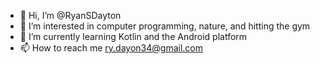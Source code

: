 - 👋 Hi, I’m @RyanSDayton
- 👀 I’m interested in computer programming, nature, and hitting the gym
- 🌱 I’m currently learning Kotlin and the Android platform
- 📫 How to reach me ry.dayon34@gmail.com

<!---
RyanSDayton/RyanSDayton is a ✨ special ✨ repository because its `README.md` (this file) appears on your GitHub profile.
You can click the Preview link to take a look at your changes.
--->
